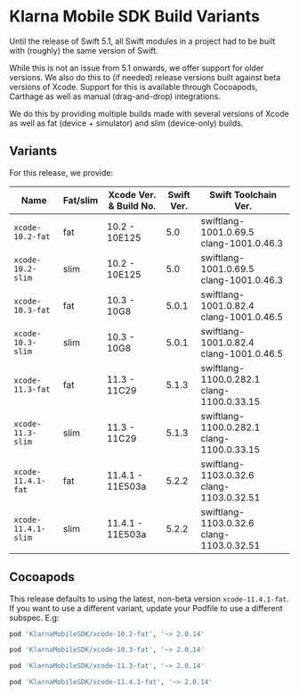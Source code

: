 # Klarna Mobile SDK Build Variants

Until the release of Swift 5.1, all Swift modules in a project had to be built with (roughly) the
same version of Swift. 

While this is not an issue from 5.1 onwards, we offer support for older versions. We also do this
to (if needed) release versions built against beta versions of Xcode. Support for this is available 
through Cocoapods, Carthage as well as manual (drag-and-drop) integrations. 

We do this by providing multiple builds made with several versions of Xcode as well as fat (device +
simulator) and slim (device-only) builds.

## Variants

For this release, we provide:

| Name | Fat/slim | Xcode Ver. & Build No. | Swift Ver. | Swift Toolchain Ver. |  
| ---- | -------- | ---------------------------- | ---------- | -------------------- |
| `xcode-10.2-fat` | fat | 10.2 - 10E125 | 5.0| swiftlang-1001.0.69.5 clang-1001.0.46.3 |
| `xcode-10.2-slim` | slim | 10.2 - 10E125 | 5.0| swiftlang-1001.0.69.5 clang-1001.0.46.3 |
| `xcode-10.3-fat` | fat | 10.3 - 10G8 | 5.0.1| swiftlang-1001.0.82.4 clang-1001.0.46.5 |
| `xcode-10.3-slim` | slim | 10.3 - 10G8 | 5.0.1| swiftlang-1001.0.82.4 clang-1001.0.46.5 |
| `xcode-11.3-fat` | fat | 11.3 - 11C29 | 5.1.3| swiftlang-1100.0.282.1 clang-1100.0.33.15 |
| `xcode-11.3-slim` | slim | 11.3 - 11C29 | 5.1.3| swiftlang-1100.0.282.1 clang-1100.0.33.15 |
| `xcode-11.4.1-fat` | fat | 11.4.1 - 11E503a | 5.2.2| swiftlang-1103.0.32.6 clang-1103.0.32.51 |
| `xcode-11.4.1-slim` | slim | 11.4.1 - 11E503a | 5.2.2| swiftlang-1103.0.32.6 clang-1103.0.32.51 |


## Cocoapods

This release defaults to using the latest, non-beta version `xcode-11.4.1-fat`. If you 
want to use a different variant, update your Podfile to use a different subspec. E.g:


```ruby
pod 'KlarnaMobileSDK/xcode-10.2-fat', '~> 2.0.14'
```

```ruby
pod 'KlarnaMobileSDK/xcode-10.3-fat', '~> 2.0.14'
```

```ruby
pod 'KlarnaMobileSDK/xcode-11.3-fat', '~> 2.0.14'
```

```ruby
pod 'KlarnaMobileSDK/xcode-11.4.1-fat', '~> 2.0.14'
```
